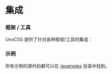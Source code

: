 # 集成

### 框架 / 工具

UnoCSS 提供了针对各种框架/工具的集成：

<ContentIntegrations />

### 示例

所有示例的源代码都可以在 [/examples](https://github.com/unocss/unocss/tree/main/examples) 目录中找到。

<ContentExamples/>
